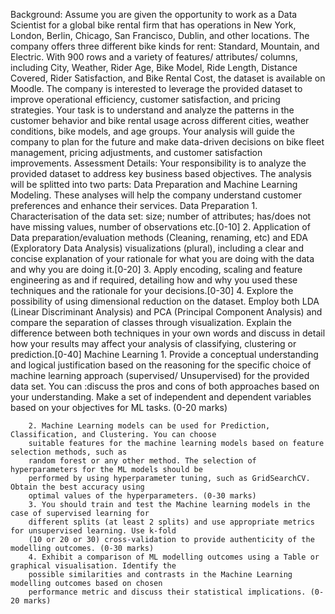 Background:
Assume you are given the opportunity to work as a Data Scientist for a global bike rental firm that has
operations in New York, London, Berlin, Chicago, San Francisco, Dublin, and other locations. The company
offers three different bike kinds for rent: Standard, Mountain, and Electric. With 900 rows and a variety of
features/ attributes/ columns, including City, Weather, Rider Age, Bike Model, Ride Length, Distance
Covered, Rider Satisfaction, and Bike Rental Cost, the dataset is available on Moodle.
The company is interested to leverage the provided dataset to improve operational efficiency, customer
satisfaction, and pricing strategies. Your task is to understand and analyze the patterns in the customer
behavior and bike rental usage across different cities, weather conditions, bike models, and age groups.
Your analysis will guide the company to plan for the future and make data-driven decisions on bike fleet
management, pricing adjustments, and customer satisfaction improvements.
Assessment Details:
    Your responsibility is to analyze the provided dataset to address key business based objectives. The analysis
    will be splitted into two parts: Data Preparation and Machine Learning Modeling. These analyses will help
    the company understand customer preferences and enhance their services.
    Data Preparation
        1. Characterisation of the data set: size; number of attributes; has/does not have missing values,
        number of observations etc.[0-10]
        2. Application of Data preparation/evaluation methods (Cleaning, renaming, etc) and EDA (Exploratory
        Data Analysis) visualizations (plural), including a clear and concise explanation of your rationale for
        what you are doing with the data and why you are doing it.[0-20]
        3. Apply encoding, scaling and feature engineering as and if required, detailing how and why you used
        these techniques and the rationale for your decisions.[0-30]
        4. Explore the possibility of using dimensional reduction on the dataset. Employ both LDA (Linear
        Discriminant Analysis) and PCA (Principal Component Analysis) and compare the separation of
        classes through visualization. Explain the difference between both techniques in your own words
        and discuss in detail how your results may affect your analysis of classifying, clustering or
        prediction.[0-40]
    Machine Learning
        1. Provide a conceptual understanding and logical justification based on the reasoning for the specific
        choice of machine learning approach (supervised/ Unsupervised) for the provided data set. You can
        :discuss the pros and cons of both approaches based on your understanding. Make a set of
        independent and dependent variables based on your objectives for ML tasks. (0-20 marks)

        2. Machine Learning models can be used for Prediction, Classification, and Clustering. You can choose
        suitable features for the machine learning models based on feature selection methods, such as
        random forest or any other method. The selection of hyperparameters for the ML models should be
        performed by using hyperparameter tuning, such as GridSearchCV. Obtain the best accuracy using
        optimal values of the hyperparameters. (0-30 marks)
        3. You should train and test the Machine learning models in the case of supervised learning for
        different splits (at least 2 splits) and use appropriate metrics for unsupervised learning. Use k-fold
        (10 or 20 or 30) cross-validation to provide authenticity of the modelling outcomes. (0-30 marks)
        4. Exhibit a comparison of ML modelling outcomes using a Table or graphical visualisation. Identify the
        possible similarities and contrasts in the Machine Learning modelling outcomes based on chosen
        performance metric and discuss their statistical implications. (0-20 marks)
